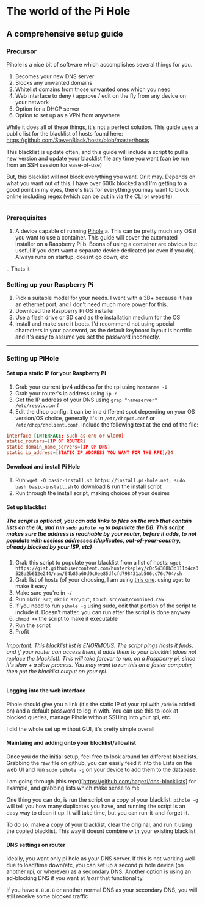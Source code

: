 # The world of the Pi Hole

## A comprehensive setup guide

### Precursor

Pihole is a nice bit of software which accomplishes several things for you.

1. Becomes your new DNS server
2. Blocks any unwanted domains
3. Whitelist domains from those unwanted ones which you need
4. Web interface to deny / approve / edit on the fly from any device on your network
5. Option for a DHCP server
6. Option to set up as a VPN from anywhere

While it does all of these things, it's not a perfect solution. This guide uses a public list for the blacklist of hosts found here: https://github.com/StevenBlack/hosts/blob/master/hosts

This blacklist is update often, and this guide will include a script to pull a new version and update your blacklist file any time you want (can be run from an SSH session for ease-of-use)

But, this blacklist will not block everything you want. Or it may. Depends on what you want out of this. I have over 600k blocked and I'm getting to a good point in my eyes, there's lists for everything you may want to block online including regex (which can be put in via the CLI or website)

----------------------

### Prerequisites

1. A device capable of running [Pihole](https://pi-hole.net/)
 a. This can be pretty much any OS if you want to use a container. This guide will cover the automated installer on a Raspberry Pi
 b. Boons of using a container are obvious but useful if you dont want a separate device dedicated (or even if you do). Always runs on startup, doesnt go down, etc

.. Thats it

### Setting up your Raspberry Pi

1. Pick a suitable model for your needs. I went with a 3B+ because it has an ethernet port, and I don't need much more power for this.
2. Download the Raspberry Pi OS installer
3. Use a flash drive or SD card as the installation medium for the OS
4. Install and make sure it boots. I'd recommend not using special characters in your password, as the default keyboard layout is horrific and it's easy to assume you set the password incorrectly.

------------------------

### Setting up PiHole

#### Set up a static IP for your Raspberry Pi

1. Grab your current ipv4 address for the rpi using `hostanme -I`
2. Grab your router's ip address using `ip r`
3. Get the IP address of your DNS using `grep "nameserver" /etc/resolv.conf`
4. Edit the dhcp config. It can be in a different spot depending on your OS version/OS choice, generally it's in `/etc/dhcpcd.conf` or `/etc/dhcp/dhclient.conf`. Include the following text at the end of the file:

```conf
interface [INTERFACE; Such as en0 or wlan0]
static_routers=[IP OF ROUTER]
static domain_name_servers=[IP OF DNS]
static ip_address=[STATIC IP ADDRESS YOU WANT FOR THE RPI]/24
```

#### Download and install Pi Hole

1. Run `wget -O basic-install.sh https://install.pi-hole.net; sudo bash basic-install.sh` to download & run the install script
2. Run through the install script, making choices of your desires

#### Set up blacklist

##### The script is optional, you can add links to files on the web that contain lists on the UI, and run `sudo pihole -g` to populate the DB. This script makes sure the address is reachable by your router, before it adds, to not populate with useless addresses (duplicates, out-of-your-country, already blocked by your ISP, etc)

1. Grab this script to populate your blacklist from a list of hosts: `wget https://gist.githubusercontent.com/hunterkepley/c0c54308b3d111d4ca3528a2b612e244/raw/64b85a60d9c0ee85dfcfd798431ab506cc76c704/sh`
2. Grab list of hosts (of your choosing, I am using [this one](https://raw.githubusercontent.com/StevenBlack/hosts/master/hosts). using `wget` to make it easy
3. Make sure you're in `~/`
4. Run `mkdir src`, `mkdir src/out`, `touch src/out/combined.raw`
5. If you need to run `pihole -g` using sudo, edit that portion of the script to include it. Doesn't matter, you can run after the script is done anyway
6. `chmod +x` the script to make it executable
7. Run the script
8. Profit

###### *Important*: This blacklist list is ENORMOUS. The script pings hosts it finds, and if your router can access them, it adds them to your blacklist (does not replace the blacklist). This will take forever to run, on a Raspberry pi, since it's slow + a slow process. You may want to run this on a faster computer, then put the blacklist output on your rpi. 

#### Logging into the web interface

Pihole should give you a link (it's the static IP of your rpi with `/admin` added on) and a default password to log in with. You can use this to look at blocked queries, manage Pihole without SSHing into your rpi, etc.

I did the whole set up without GUI, it's pretty simple overall

#### Maintaing and adding onto your blocklist/allowlist

Once you do the initial setup, feel free to look around for different blocklists. Grabbing the raw file on github, you can easily feed it into the Lists on the web UI and run `sudo pihole -g` on your device to add them to the database.

I am going through (this repo)[https://github.com/hagezi/dns-blocklists] for example, and grabbing lists which make sense to me


One thing you can do, is run the script on a copy of your blacklist. `pihole -g` will tell you how many duplicates you have, and running the script is an easy way to clean it up. It will take time, but you can run-it-and-forget-it.

To do so, make a copy of your blacklist, clear the original, and run it using the copied blacklist. This way it doesnt combine with your existing blacklist

#### DNS settings on router

Ideally, you want only pi hole as your DNS server. If this is not working well due to load/time down/etc, you can set up a second pi hole device (on another rpi, or wherever) as a secondary DNS. Another option is using an ad-blocking DNS if you want at *least* that functionality.

If you have `8.8.8.8` or another normal DNS as your secondary DNS, you will still receive some blocked traffic
